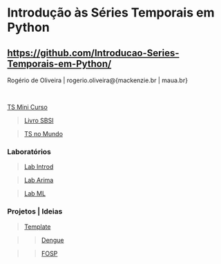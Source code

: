 # **Introdução às Séries Temporais em Python**

## https://github.com/Introducao-Series-Temporais-em-Python/

Rogério de Oliveira | rogerio.oliveira@{mackenzie.br | maua.br}

<br>

[TS Mini Curso](https://colab.research.google.com/github/Introducao-Series-Temporais-em-Python/minicurso-SBC-SBSI-2024/blob/main/SBSI_2024_tsminicourse.ipynb)

> [Livro SBSI](https://books-sol.sbc.org.br/index.php/sbc/catalog/book/138)

> [TS no Mundo](https://colab.research.google.com/github/Introducao-Series-Temporais-em-Python/minicurso-SBC-SBSI-2024/blob/main/SBSI2024_timeseriescourse_inTheWorld.ipynb)

### Laboratórios

> [Lab Introd](https://colab.research.google.com/github/Introducao-Series-Temporais-em-Python/minicurso-SBC-SBSI-2024/blob/main/exerc_parte1_introd.ipynb)

> [Lab Arima](https://colab.research.google.com/github/Introducao-Series-Temporais-em-Python/minicurso-SBC-SBSI-2024/blob/main/exerc_parte2_arima.ipynb)

> [Lab ML](https://colab.research.google.com/github/Introducao-Series-Temporais-em-Python/minicurso-SBC-SBSI-2024/blob/main/exerc_parte3_ml.ipynb)

### Projetos | Ideias

> [Template](https://colab.research.google.com/github/Introducao-Series-Temporais-em-Python/minicurso-SBC-SBSI-2024/blob/main/SBSI_2024_Projeto_Template.ipynb)

>> [Dengue](https://colab.research.google.com/github/Introducao-Series-Temporais-em-Python/minicurso-SBC-SBSI-2024/blob/main/Evolucao_de_casos_Dengue.ipynb)

>> [FOSP](https://colab.research.google.com/github/Introducao-Series-Temporais-em-Python/minicurso-SBC-SBSI-2024/blob/main/Evolucao_de_casos_FOSP.ipynb)

